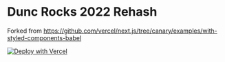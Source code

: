 # Dunc Rocks 2022 Rehash
Forked from https://github.com/vercel/next.js/tree/canary/examples/with-styled-components-babel

[![Deploy with Vercel](https://vercel.com/button)](https://vercel.com/new/git/external?repository-url=https://github.com/vercel/next.js/tree/canary/examples/with-styled-components-babel&project-name=with-styled-components-babel&repository-name=with-styled-components-babel)
